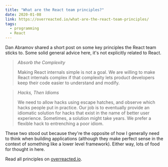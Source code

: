 ```yaml
---
title: "What are the React team principles?"
date: 2020-01-08
link: https://overreacted.io/what-are-the-react-team-principles/
tags:
  - programming
  - React
---
```


Dan Abramov shared a short post on some key principles the React team sticks to. Some solid general advice here, it's not explicitly related to React.

> *Absorb the Complexity*
>
> Making React internals simple is not a goal. We are willing to make React internals complex if that complexity lets product developers keep their code easier to understand and modify.

> *Hacks, Then Idioms*
>
> We need to allow hacks using escape hatches, and observe which hacks people put in practice. Our job is to eventually provide an idiomatic solution for hacks that exist in the name of better user experience. Sometimes, a solution might take years. We prefer a flexible hack to entrenching a poor idiom.

These two stood out because they're the opposite of how I generally need to think when building applications (although they make perfect sense in the context of something like a lower level framework). Either way, lots of food for thought in here.

Read all principles on [overreacted.io](https://overreacted.io/what-are-the-react-team-principles/).
